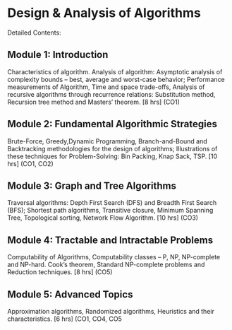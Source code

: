 # Design & Analysis of Algorithms 
Detailed Contents:

## Module 1: Introduction
Characteristics of algorithm. Analysis of algorithm: Asymptotic analysis of complexity
bounds – best, average and worst-case behavior; Performance measurements of Algorithm,
Time and space trade-offs, Analysis of recursive algorithms through recurrence relations:
Substitution method, Recursion tree method and Masters’ theorem.
[8 hrs] (CO1)

## Module 2: Fundamental Algorithmic Strategies
Brute-Force, Greedy,Dynamic Programming,
Branch-and-Bound and Backtracking methodologies for the design of algorithms; 
Illustrations of these techniques for
Problem-Solving: Bin Packing, Knap Sack, TSP.
[10 hrs] (CO1, CO2)

## Module 3: Graph and Tree Algorithms
Traversal algorithms: Depth First Search (DFS) and Breadth First Search (BFS); Shortest
path algorithms, Transitive closure, Minimum Spanning Tree, Topological sorting, Network
Flow Algorithm.
[10 hrs] (CO3)

## Module 4: Tractable and Intractable Problems
Computability of Algorithms, Computability classes – P, NP, NP-complete and NP-hard.
Cook’s theorem, Standard NP-complete problems and Reduction techniques.
[8 hrs] (CO5)

## Module 5: Advanced Topics
Approximation algorithms, Randomized algorithms, Heuristics and their characteristics.
[6 hrs] (CO1, CO4, CO5
